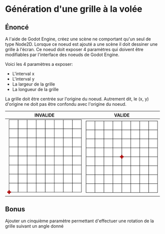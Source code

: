 # Génération d'une grille à la volée

## Énoncé

A l'aide de Godot Engine, créez une scène ne comportant qu'un seul de type Node2D.
Lorsque ce noeud est ajouté a une scène il doit dessiner une grille à l'écran. Ce noeud doit exposer 4 paramètres qui doivent être modifiables par l'interface des noeuds de Godot Engine.

Voici les 4 paramètres a exposer:

- L'interval x
- L'interval y
- La largeur de la grille
- La longueur de la grille

La grille doit être centrée sur l'origine du noeud. Autrement dit, le (x, y) d'origine ne doit pas être confondu avec l'origine du noeud.

|INVALIDE|VALIDE|
|---|---|
|![Il faut que ça soit centré](ko.png)|![Comme ça](ok.png)|

## Bonus

Ajouter un cinquième paramètre permettant d'effectuer une rotation de la grille suivant un angle donné
